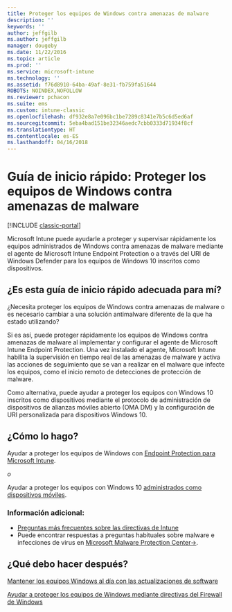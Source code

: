 ```yaml
---
title: Proteger los equipos de Windows contra amenazas de malware
description: ''
keywords: ''
author: jeffgilb
ms.author: jeffgilb
manager: dougeby
ms.date: 11/22/2016
ms.topic: article
ms.prod: ''
ms.service: microsoft-intune
ms.technology: ''
ms.assetid: f76d8910-64ba-49af-8e31-fb759fa51644
ROBOTS: NOINDEX,NOFOLLOW
ms.reviewer: pchacon
ms.suite: ems
ms.custom: intune-classic
ms.openlocfilehash: df932e8a7e096bc1be7289c8341e7b5c6d5ed6af
ms.sourcegitcommit: 5eba4bad151be32346aedc7cbb0333d71934f8cf
ms.translationtype: HT
ms.contentlocale: es-ES
ms.lasthandoff: 04/16/2018
---
```

# <a name="quick-start-guide-protect-windows-pcs-against-malware-threats"></a>Guía de inicio rápido: Proteger los equipos de Windows contra amenazas de malware

[!INCLUDE [classic-portal](../includes/classic-portal.md)]

Microsoft Intune puede ayudarle a proteger y supervisar rápidamente los equipos administrados de Windows contra amenazas de malware mediante el agente de Microsoft Intune Endpoint Protection o a través del URI de Windows Defender para los equipos de Windows 10 inscritos como dispositivos.

## <a name="is-this-quick-start-guide-right-for-me"></a>¿Es esta guía de inicio rápido adecuada para mí?
¿Necesita proteger los equipos de Windows contra amenazas de malware o es necesario cambiar a una solución antimalware diferente de la que ha estado utilizando?

Si es así, puede proteger rápidamente los equipos de Windows contra amenazas de malware al implementar y configurar el agente de Microsoft Intune Endpoint Protection. Una vez instalado el agente, Microsoft Intune habilita la supervisión en tiempo real de las amenazas de malware y activa las acciones de seguimiento que se van a realizar en el malware que infecte los equipos, como el inicio remoto de detecciones de protección de malware.

Como alternativa, puede ayudar a proteger los equipos con Windows 10 inscritos como dispositivos mediante el protocolo de administración de dispositivos de alianzas móviles abierto (OMA DM) y la configuración de URI personalizada para dispositivos Windows 10.

## <a name="how-do-i-do-it"></a>¿Cómo lo hago?
Ayudar a proteger los equipos de Windows con [Endpoint Protection para Microsoft Intune](/intune-classic/deploy-use/help-secure-windows-pcs-with-endpoint-protection-for-microsoft-intune).

*o*

Ayudar a proteger los equipos con Windows 10 [administrados como dispositivos móviles](/intune-classic/deploy-use/windows-10-policy-settings-in-microsoft-intune).


### <a name="additional-information"></a>Información adicional:
- [Preguntas más frecuentes sobre las directivas de Intune](/intune-classic/deploy-use/manage-settings-and-features-on-your-devices-with-microsoft-intune-policies#frequently-asked-questions-about-intune-policies)
- Puede encontrar respuestas a preguntas habituales sobre malware e infecciones de virus en <a href="https://www.microsoft.com/security/portal/mmpc/" target="_blank">Microsoft Malware Protection Center&rarr;</a>.


## <a name="what-should-i-do-next"></a>¿Qué debo hacer después?
[Mantener los equipos Windows al día con las actualizaciones de software](/intune-classic/deploy-use/keep-windows-pcs-up-to-date-with-software-updates-in-microsoft-intune)

[Ayudar a proteger los equipos de Windows mediante directivas del Firewall de Windows](/intune-classic/deploy-use/help-protect-windows-pcs-using-windows-firewall-policies-in-microsoft-intune)
